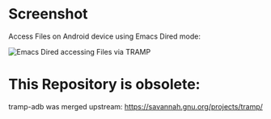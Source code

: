# Screenshot
 
Access Files on Android device using Emacs Dired mode:

![Emacs Dired accessing Files via TRAMP](tramp-adb/raw/master/res/emacs-dired.png) 

# This Repository is obsolete:

tramp-adb was merged upstream: https://savannah.gnu.org/projects/tramp/



